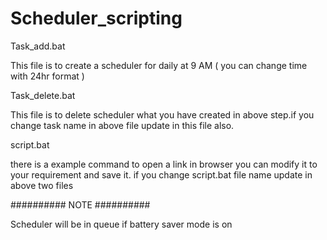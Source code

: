# Scheduler_scripting

Task_add.bat

This file is to create a scheduler for daily at 9 AM ( you can change time with 24hr format )

Task_delete.bat

This file is to delete scheduler what you have created in above step.if you change task name in above file update in this file also.

script.bat

there is a example command to open a link in browser you can modify it to your requirement and save it.
if you change script.bat file name update in above two files


########## NOTE ##########

Scheduler will be in queue if battery saver mode is on
